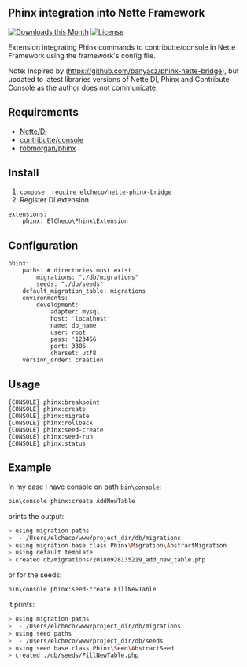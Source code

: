 Phinx integration into Nette Framework
--
[![Downloads this Month](https://img.shields.io/packagist/dm/elcheco/nette-phinx-bridge.svg)](https://packagist.org/packages/elcheco/nette-phinx-bridge)
[![License](https://img.shields.io/badge/license-New%20BSD-blue.svg)](https://github.com/elcheco/nette-phinx-bridge/blob/master/license.md)


Extension integrating Phinx commands to contributte/console in Nette Framework using the framework's config file. 

Note: 
Inspired by (https://github.com/banyacz/phinx-nette-bridge), but updated to latest libraries versions of Nette DI, Phinx and Contribute Console as the author does not communicate.


Requirements
---

- [Nette/DI](https://github.com/nette/di)
- [contributte/console](https://github.com/contributte/console)
- [robmorgan/phinx](https://github.com/cakephp/phinx)



Install
---
1) ``composer require elcheco/nette-phinx-bridge``
2) Register DI extension
 
```neon
extensions:
    phinx: ElCheco\Phinx\Extension
```



Configuration
---

```neon
phinx:
    paths: # directories must exist
        migrations: "./db/migrations"
        seeds: "./db/seeds"
    default_migration_table: migrations
    environments:
        development:
            adapter: mysql
            host: 'localhost'
            name: db_name
            user: root
            pass: '123456'
            port: 3306
            charset: utf8
    version_order: creation
```


Usage
---
```
{CONSOLE} phinx:breakpoint
{CONSOLE} phinx:create
{CONSOLE} phinx:migrate
{CONSOLE} phinx:rollback
{CONSOLE} phinx:seed-create
{CONSOLE} phinx:seed-run
{CONSOLE} phinx:status  
```

Example
---
In my case I have console on path `bin\console`:
```bash
bin\console phinx:create AddNewTable
```
prints the output:
```bash
> using migration paths 
>  - /Users/elcheco/www/project_dir/db/migrations
> using migration base class Phinx\Migration\AbstractMigration
> using default template
> created db/migrations/20180928135219_add_new_table.php
```
or for the seeds:
```bash
bin\console phinx:seed-create FillNewTable
```
it prints:
```bash
> using migration paths 
>  - /Users/elcheco/www/project_dir/db/migrations
> using seed paths 
>  - /Users/elcheco/www/project_dir/db/seeds
> using seed base class Phinx\Seed\AbstractSeed
> created ./db/seeds/FillNewTable.php
```
